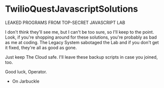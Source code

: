 # TwilioQuestJavascriptSolutions
LEAKED PROGRAMS FROM TOP-SECRET JAVASCRIPT LAB

I don't think they'll see me, but I can't be too sure, so I'll keep to the point.
Look, if you're shopping around for these solutions, you're probably as bad as me at coding.
The Legacy System sabotaged the Lab and if you don't get it fixed, they're all as good as gone.

Just keep The Cloud safe. I'll leave these backup scripts in case you joined, too.

Good luck, Operator.
- On Jarbuckle
